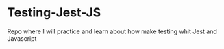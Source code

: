 # Testing-Jest-JS
Repo where I will practice and learn about how make testing whit Jest and Javascript 
